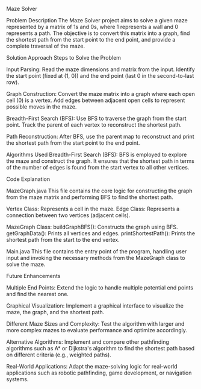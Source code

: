 Maze Solver

Problem Description
The Maze Solver project aims to solve a given maze represented by a matrix of 1s and 0s, where 1 represents a wall and 0 represents a path. The objective is to convert this matrix into a graph, find the shortest path from the start point to the end point, and provide a complete traversal of the maze.

Solution Approach
Steps to Solve the Problem

Input Parsing:
Read the maze dimensions and matrix from the input.
Identify the start point (fixed at (1, 0)) and the end point (last 0 in the second-to-last row).

Graph Construction:
Convert the maze matrix into a graph where each open cell (0) is a vertex.
Add edges between adjacent open cells to represent possible moves in the maze.

Breadth-First Search (BFS):
Use BFS to traverse the graph from the start point.
Track the parent of each vertex to reconstruct the shortest path.

Path Reconstruction:
After BFS, use the parent map to reconstruct and print the shortest path from the start point to the end point.

Algorithms Used
Breadth-First Search (BFS): BFS is employed to explore the maze and construct the graph. It ensures that the shortest path in terms of the number of edges is found from the start vertex to all other vertices.

Code Explanation

MazeGraph.java
This file contains the core logic for constructing the graph from the maze matrix and performing BFS to find the shortest path.

Vertex Class: Represents a cell in the maze.
Edge Class: Represents a connection between two vertices (adjacent cells).

MazeGraph Class:
buildGraphBFS(): Constructs the graph using BFS.
getGraphData(): Prints all vertices and edges.
printShortestPath(): Prints the shortest path from the start to the end vertex.

Main.java
This file contains the entry point of the program, handling user input and invoking the necessary methods from the MazeGraph class to solve the maze.

Future Enhancements

Multiple End Points:
Extend the logic to handle multiple potential end points and find the nearest one.

Graphical Visualization:
Implement a graphical interface to visualize the maze, the graph, and the shortest path.

Different Maze Sizes and Complexity:
Test the algorithm with larger and more complex mazes to evaluate performance and optimize accordingly.

Alternative Algorithms:
Implement and compare other pathfinding algorithms such as A* or Dijkstra's algorithm to find the shortest path based on different criteria (e.g., weighted paths).

Real-World Applications:
Adapt the maze-solving logic for real-world applications such as robotic pathfinding, game development, or navigation systems.
